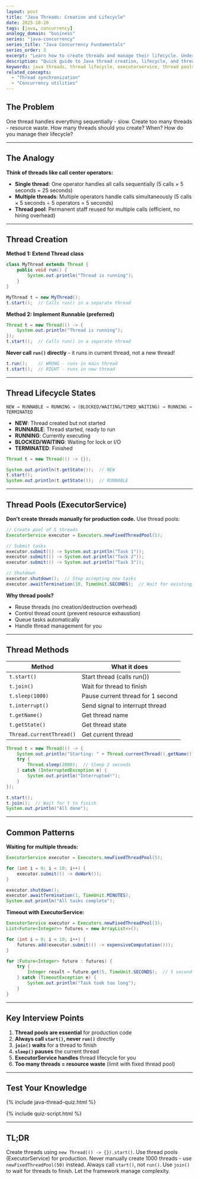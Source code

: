 ```yaml
---
layout: post
title: "Java Threads: Creation and Lifecycle"
date: 2025-10-20
tags: [java, concurrency]
analogy_domain: "business"
series: "java-concurrency"
series_title: "Java Concurrency Fundamentals"
series_order: 3
excerpt: "Learn how to create threads and manage their lifecycle. Understand thread states and why thread pools are essential."
description: "Quick guide to Java thread creation, lifecycle, and thread pools for interviews."
keywords: java threads, thread lifecycle, executorservice, thread pools
related_concepts:
  - "Thread synchronization"
  - "Concurrency utilities"
---
```


## The Problem

One thread handles everything sequentially - slow. Create too many threads - resource waste. How many threads should you create? When? How do you manage their lifecycle?

---

## The Analogy

**Think of threads like call center operators:**

- **Single thread**: One operator handles all calls sequentially (5 calls × 5 seconds = 25 seconds)
- **Multiple threads**: Multiple operators handle calls simultaneously (5 calls × 5 seconds ÷ 5 operators = 5 seconds)
- **Thread pool**: Permanent staff reused for multiple calls (efficient, no hiring overhead)

---

## Thread Creation

**Method 1: Extend Thread class**
```java
class MyThread extends Thread {
    public void run() {
        System.out.println("Thread is running");
    }
}

MyThread t = new MyThread();
t.start();  // Calls run() in a separate thread
```

**Method 2: Implement Runnable (preferred)**
```java
Thread t = new Thread(() -> {
    System.out.println("Thread is running");
});
t.start();  // Calls run() in a separate thread
```

**Never call `run()` directly** - it runs in current thread, not a new thread!
```java
t.run();    // WRONG - runs in main thread
t.start();  // RIGHT - runs in new thread
```

---

## Thread Lifecycle States

```
NEW → RUNNABLE → RUNNING → (BLOCKED/WAITING/TIMED_WAITING) → RUNNING → TERMINATED
```

- **NEW**: Thread created but not started
- **RUNNABLE**: Thread started, ready to run
- **RUNNING**: Currently executing
- **BLOCKED/WAITING**: Waiting for lock or I/O
- **TERMINATED**: Finished

```java
Thread t = new Thread(() -> {});

System.out.println(t.getState());  // NEW
t.start();
System.out.println(t.getState());  // RUNNABLE
```

---

## Thread Pools (ExecutorService)

**Don't create threads manually for production code.** Use thread pools:

```java
// Create pool of 5 threads
ExecutorService executor = Executors.newFixedThreadPool(5);

// Submit tasks
executor.submit(() -> System.out.println("Task 1"));
executor.submit(() -> System.out.println("Task 2"));
executor.submit(() -> System.out.println("Task 3"));

// Shutdown
executor.shutdown();  // Stop accepting new tasks
executor.awaitTermination(10, TimeUnit.SECONDS);  // Wait for existing tasks
```

**Why thread pools?**
- Reuse threads (no creation/destruction overhead)
- Control thread count (prevent resource exhaustion)
- Queue tasks automatically
- Handle thread management for you

---

## Thread Methods

| Method | What it does |
|--------|------------|
| `t.start()` | Start thread (calls run()) |
| `t.join()` | Wait for thread to finish |
| `t.sleep(1000)` | Pause current thread for 1 second |
| `t.interrupt()` | Send signal to interrupt thread |
| `t.getName()` | Get thread name |
| `t.getState()` | Get thread state |
| `Thread.currentThread()` | Get current thread |

```java
Thread t = new Thread(() -> {
    System.out.println("Starting: " + Thread.currentThread().getName());
    try {
        Thread.sleep(2000);  // Sleep 2 seconds
    } catch (InterruptedException e) {
        System.out.println("Interrupted!");
    }
});

t.start();
t.join();  // Wait for t to finish
System.out.println("All done");
```

---

## Common Patterns

**Waiting for multiple threads:**
```java
ExecutorService executor = Executors.newFixedThreadPool(5);

for (int i = 0; i < 10; i++) {
    executor.submit(() -> doWork());
}

executor.shutdown();
executor.awaitTermination(1, TimeUnit.MINUTES);
System.out.println("All tasks complete");
```

**Timeout with ExecutorService:**
```java
ExecutorService executor = Executors.newFixedThreadPool(3);
List<Future<Integer>> futures = new ArrayList<>();

for (int i = 0; i < 10; i++) {
    futures.add(executor.submit(() -> expensiveComputation()));
}

for (Future<Integer> future : futures) {
    try {
        Integer result = future.get(5, TimeUnit.SECONDS);  // 5 second timeout
    } catch (TimeoutException e) {
        System.out.println("Task took too long");
    }
}
```

---

## Key Interview Points

1. **Thread pools are essential** for production code
2. **Always call `start()`, never `run()`** directly
3. **`join()` waits** for a thread to finish
4. **`sleep()` pauses** the current thread
5. **ExecutorService handles** thread lifecycle for you
6. **Too many threads = resource waste** (limit with fixed thread pool)

---

## Test Your Knowledge

{% include java-thread-quiz.html %}

{% include quiz-script.html %}

---

## TL;DR

Create threads using `new Thread(() -> {}).start()`. Use thread pools (ExecutorService) for production. Never manually create 1000 threads - use `newFixedThreadPool(50)` instead. Always call `start()`, not `run()`. Use `join()` to wait for threads to finish. Let the framework manage complexity.
